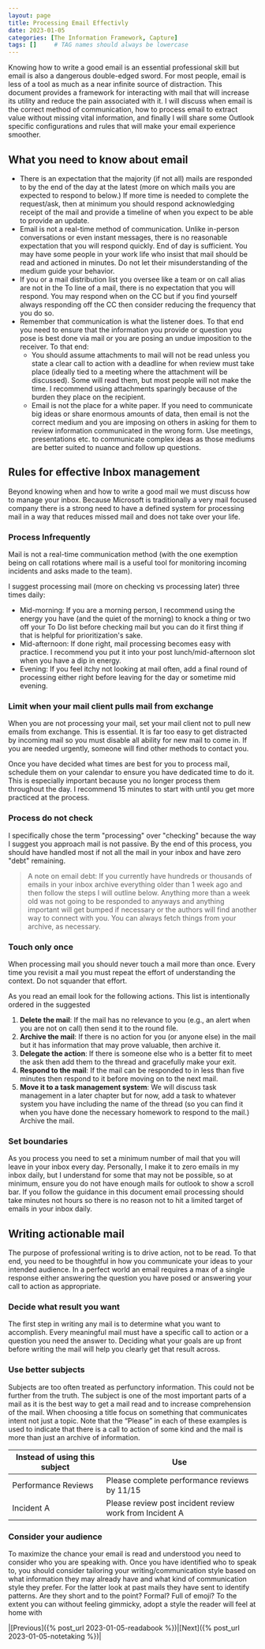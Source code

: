 ```yaml
---
layout: page
title: Processing Email Effectivly
date: 2023-01-05
categories: [The Information Framework, Capture]
tags: []     # TAG names should always be lowercase
---
```

Knowing how to write a good email is an essential professional skill but email is also a dangerous double-edged sword. For most people, email is less of a tool as much as a near infinite source of distraction. This document provides a framework for interacting with mail that will increase its utility and reduce the pain associated with it. I will discuss when email is the correct method of communication, how to process email to extract value without missing vital information, and finally I will share some Outlook specific configurations and rules that will make your email experience smoother.

## What you need to know about email
- There is an expectation that the majority (if not all) mails are responded to by the end of the day at the latest (more on which mails you are expected to respond to below.) If more time is needed to complete the request/ask, then at minimum you should respond acknowledging receipt of the mail and provide a timeline of when you expect to be able to provide an update.
- Email is not a real-time method of communication. Unlike in-person conversations or even instant messages, there is no reasonable expectation that you will respond quickly. End of day is sufficient. You may have some people in your work life who insist that mail should be read and actioned in minutes. Do not let their misunderstanding of the medium guide your behavior.
- If you or a mail distribution list you oversee like a team or on call alias are not in the To line of a mail, there is no expectation that you will respond. You may respond when on the CC but if you find yourself always responding off the CC then consider reducing the frequency that you do so.
- Remember that communication is what the listener does. To that end you need to ensure that the information you provide or question you pose is best done via mail or you are posing an undue imposition to the receiver. To that end:
    - You should assume attachments to mail will not be read unless you state a clear call to action with a deadline for when review must take place (ideally tied to a meeting where the attachment will be discussed). Some will read them, but most people will not make the time. I recommend using attachments sparingly because of the burden they place on the recipient.
    - Email is not the place for a white paper. If you need to communicate big ideas or share enormous amounts of data, then email is not the correct medium and you are imposing on others in asking for them to review information communicated in the wrong form. Use meetings, presentations etc. to communicate complex ideas as those mediums are better suited to nuance and follow up questions.

## Rules for effective Inbox management
Beyond knowing when and how to write a good mail we must discuss how to manage your inbox. Because Microsoft is traditionally a very mail focused company there is a strong need to have a defined system for processing mail in a way that reduces missed mail and does not take over your life.

### Process Infrequently
Mail is not a real-time communication method (with the one exemption being on call rotations where mail is a useful tool for monitoring incoming incidents and asks made to the team). 

I suggest processing mail (more on checking vs processing later) three times daily:
- Mid-morning: If you are a morning person, I recommend using the energy you have (and the quiet of the morning) to knock a thing or two off your To Do list before checking mail but you can do it first thing if that is helpful for prioritization's sake.
- Mid-afternoon: If done right, mail processing becomes easy with practice. I recommend you put it into your post lunch/mid-afternoon slot when you have a dip in energy.
- Evening: If you feel itchy not looking at mail often, add a final round of processing either right before leaving for the day or sometime mid evening.

### Limit when your mail client pulls mail from exchange
When you are not processing your mail, set your mail client not to pull new emails from exchange. 
This is essential. It is far too easy to get distracted by incoming mail so you must disable all ability for new mail to come in. If you are needed urgently, someone will find other methods to contact you.

Once you have decided what times are best for you to process mail, schedule them on your calendar to ensure you have dedicated time to do it. This is especially important because you no longer process them throughout the day. I recommend 15 minutes to start with until you get more practiced at the process.

### Process do not check
I specifically chose the term "processing" over "checking" because the way I suggest you approach mail is not passive. By the end of this process, you should have handled most if not all the mail in your inbox and have zero "debt" remaining.

> A note on email debt: If you currently have hundreds or thousands of emails in your inbox archive everything older than 1 week ago and then follow the steps I will outline below. Anything more than a week old was not going to be responded to anyways and anything important will get bumped if necessary or the authors will find another way to connect with you. You can always fetch things from your archive, as necessary.

### Touch only once
When processing mail you should never touch a mail more than once. Every time you revisit a mail you must repeat the effort of understanding the context. Do not squander that effort.

As you read an email look for the following actions. This list is intentionally ordered in the suggested
1.	__Delete the mail__: If the mail has no relevance to you (e.g., an alert when you are not on call) then send it to the round file.
2.	__Archive the mail__: If there is no action for you (or anyone else) in the mail but it has information that may prove valuable, then archive it.
3.	__Delegate the action__: If there is someone else who is a better fit to meet the ask then add them to the thread and gracefully make your exit.
4.	__Respond to the mail__: If the mail can be responded to in less than five minutes then respond to it before moving on to the next mail.
5.	__Move it to a task management system__: We will discuss task management in a later chapter but for now, add a task to whatever system you have including the name of the thread (so you can find it when you have done the necessary homework to respond to the mail.) Archive the mail.

### Set boundaries
As you process you need to set a minimum number of mail that you will leave in your inbox every day. Personally, I make it to zero emails in my inbox daily, but I understand for some that may not be possible, so at minimum, ensure you do not have enough mails for outlook to show a scroll bar. If you follow the guidance in this document email processing should take minutes not hours so there is no reason not to hit a limited target of emails in your inbox daily.

## Writing actionable mail
The purpose of professional writing is to drive action, not to be read. To that end, you need to be thoughtful in how you communicate your ideas to your intended audience. In a perfect world an email requires a max of a single response either answering the question you have posed or answering your call to action as appropriate.

### Decide what result you want
The first step in writing any mail is to determine what you want to accomplish. Every meaningful mail must have a specific call to action or a question you need the answer to. Deciding what your goals are up front before writing the mail will help you clearly get that result across.

### Use better subjects
Subjects are too often treated as perfunctory information. This could not be further from the truth. The subject is one of the most important parts of a mail as it is the best way to get a mail read and to increase comprehension of the mail. When choosing a title focus on something that communicates intent not just a topic. Note that the “Please” in each of these examples is used to indicate that there is a call to action of some kind and the mail is more than just an archive of information.

| Instead of using this subject | Use                                                    |
| ------------------------------| -------------------------------------------------------|
| Performance Reviews           | Please complete performance reviews by 11/15           |
| Incident A                    | Please review post incident review work from Incident A|

### Consider your audience
To maximize the chance your email is read and understood you need to consider who you are speaking with. Once you have identified who to speak to, you should consider tailoring your writing/communication style based on what information they may already have and what kind of communication style they prefer. For the latter look at past mails they have sent to identify patterns. Are they short and to the point? Formal? Full of emoji? To the extent you can without feeling gimmicky, adopt a style the reader will feel at home with

|[Previous]({% post_url 2023-01-05-readabook %})|[Next]({% post_url 2023-01-05-notetaking %})|